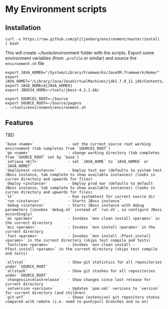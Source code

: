 My Environment scripts
======================

Installation
------------

    curl -s https://raw.github.com/pliljenberg/environment/master/install | bash

This will create ~/tools/environment folder with the scripts. Export some environment variables (from `.profile` or similar) and source the `environment.sh` file
    
	export JAVA_HOME6="/System/Library/Frameworks/JavaVM.framework/Home/"
	export JAVA_HOME7="/Library/Java/JavaVirtualMachines/jdk1.7.0_11.jdk/Contents/Home/"
	export JAVA_HOME=${JAVA_HOME6}
	export JBOSS4_HOME=~/tools/jboss-4.2.1.GA/

	export SOURCES_ROOT=~/Source
	export SOURCE_ROOT=~/Source/pagero
	. ~/tools/environment/environment.sh 


Features
--------
TBD


	`base <name>` 				- set the current source root working environment (tab completes from `SOURCES_ROOT`)
	`go	<name>` 				- change working directory (tab completes from `SOURCE_ROOT` set by `base`)
	`setjava <6|7>`				- set `JAVA_HOME` to `JAVA_HOME6` or `JAVA_HOME7`
	`deploytest <instance>`		- Deploy test ear (defaults to system test JBoss instance, tab complete to show available instances) (looks in curren directory and upwards for files)
	`deploy <instance>`			- Deploy prod ear (defaults to default JBoss instance, tab complete to show available instances) (looks in curren directory and upwards for files)
	`st`						- Run systemtest for current source dir
	`run <instance>`			- Starts JBoss instance`
	`debug <instance>`			- Starts JBoss instance with debug parameters (invokes `debug.sh` instead of `run.sh`, so configure JBoss accordingly)
	`mi <params>`				- Invokes `mvn clean install <params>` in the currect directory
	`mci <params>`				- Invokes `mvn install <params>` in the current directory
	`fast <params>`				- Invokes `mvn install -Pfast.install <params>` in the current directory (skips test compile and tests)
	`fastclean <params>`		- Invokes `mvn clean install -Pfast.install <params>` in the current directory (skips test compile and tests)
	
	`allstat`					- Show git statistics for all repositories under `SOURCE_ROOT`
	`allstash`					- Show git stashes for all repositories under `SOURCE_ROOT`
	`changessincelastrelease`	- Show changes since last release for current directory
	`setversion <version>`		- Updates `pom.xml` versions to `version` for current directory (and children)
	`git-wtf`					- Shows (extensive) git repository status compared with remote (i.e. need to push/pull branches and so on)